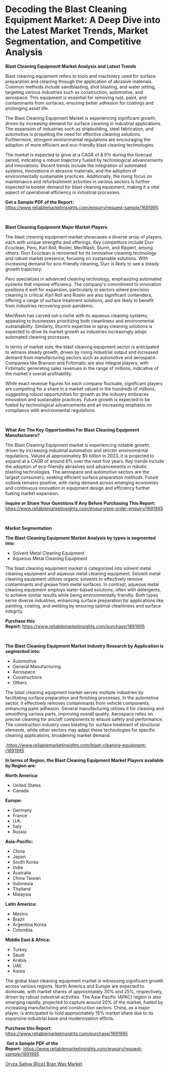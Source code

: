 <p><h1>Decoding the Blast Cleaning Equipment Market: A Deep Dive into the Latest Market Trends, Market Segmentation, and Competitive Analysis</h1></p><p><strong>Blast Cleaning Equipment Market Analysis and Latest Trends</strong></p>
<p><p>Blast cleaning equipment refers to tools and machinery used for surface preparation and cleaning through the application of abrasive materials. Common methods include sandblasting, shot blasting, and water jetting, targeting various industries such as construction, automotive, and aerospace. This equipment is essential for removing rust, paint, and contaminants from surfaces, ensuring better adhesion for coatings and prolonging asset life.</p><p>The Blast Cleaning Equipment Market is experiencing significant growth, driven by increasing demand for surface cleaning in industrial applications. The expansion of industries such as shipbuilding, steel fabrication, and automotive is propelling the need for effective cleaning solutions. Furthermore, stringent environmental regulations are encouraging the adoption of more efficient and eco-friendly blast cleaning technologies.</p><p>The market is expected to grow at a CAGR of 8.9% during the forecast period, indicating a robust trajectory fueled by technological advancements and innovations. Recent trends include the integration of automated systems, innovations in abrasive materials, and the adoption of environmentally sustainable practices. Additionally, the rising focus on maintenance and refurbishment activities in various sectors is further expected to bolster demand for blast cleaning equipment, making it a vital aspect of operational efficiency in industrial processes.</p></p>
<p><strong>Get a Sample PDF of the Report:&nbsp;</strong> <a href="https://www.reliablemarketinsights.com/enquiry/request-sample/1691995?utm_campaign=3560&utm_medium=2&utm_source=Github&utm_content=ia&utm_term=27032025&utm_id=blast-cleaning-equipment">https://www.reliablemarketinsights.com/enquiry/request-sample/1691995</a></p>
<p>&nbsp;</p>
<p><strong>Blast Cleaning Equipment Major Market Players</strong></p>
<p><p>The blast cleaning equipment market showcases a diverse array of players, each with unique strengths and offerings. Key competitors include Durr Ecoclean, Pero, Karl Roll, Rosler, MecWash, Sturm, and Rippert, among others. Durr Ecoclean is renowned for its innovative cleaning technology and robust market presence, focusing on sustainable solutions. With increasing demand for eco-friendly cleaning, Durr is likely to see a steady growth trajectory.</p><p>Pero specializes in advanced cleaning technology, emphasizing automated systems that improve efficiency. The company's commitment to innovation positions it well for expansion, particularly in sectors where precision cleaning is critical. Karl Roll and Rosler are also significant contenders, offering a range of surface treatment solutions, and are likely to benefit from industries recovering post-pandemic.</p><p>MecWash has carved out a niche with its aqueous cleaning systems, appealing to businesses prioritizing both cleanliness and environmental sustainability. Similarly, Sturm’s expertise in spray cleaning solutions is expected to drive its market growth as industries increasingly adopt automated cleaning processes.</p><p>In terms of market size, the blast cleaning equipment sector is anticipated to witness steady growth, driven by rising industrial output and increased demand from manufacturing sectors such as automotive and aerospace. Companies like Branson and Firbimatic are also integral players, with Firbimatic generating sales revenues in the range of millions, indicative of the market's overall profitability. </p><p>While exact revenue figures for each company fluctuate, significant players are competing for a share in a market valued in the hundreds of millions, suggesting robust opportunities for growth as the industry embraces innovation and sustainable practices. Future growth is expected to be fueled by technological advancements and an increasing emphasis on compliance with environmental regulations.</p></p>
<p>&nbsp;</p>
<p><strong>What Are The Key Opportunities For Blast Cleaning Equipment Manufacturers?</strong></p>
<p><p>The Blast Cleaning Equipment market is experiencing notable growth, driven by increasing industrial automation and stricter environmental regulations. Valued at approximately $5 billion in 2023, it is projected to expand at a CAGR of around 6% over the next five years. Key trends include the adoption of eco-friendly abrasives and advancements in robotic blasting technologies. The aerospace and automotive sectors are the largest consumers, seeking efficient surface preparation methods. Future outlook remains positive, with rising demand across emerging economies and continuous innovation in equipment design and efficiency further fueling market expansion.</p></p>
<p><strong>Inquire or Share Your Questions If Any Before Purchasing This Report:</strong> <a href="https://www.reliablemarketinsights.com/enquiry/pre-order-enquiry/1691995?utm_campaign=3560&utm_medium=2&utm_source=Github&utm_content=ia&utm_term=27032025&utm_id=blast-cleaning-equipment">https://www.reliablemarketinsights.com/enquiry/pre-order-enquiry/1691995</a></p>
<p>&nbsp;</p>
<p><strong>Market Segmentation</strong></p>
<p><strong>The Blast Cleaning Equipment Market Analysis by types is segmented into:</strong></p>
<p><ul><li>Solvent Metal Cleaning Equipment</li><li>Aqueous Metal Cleaning Equipment</li></ul></p>
<p><p>The blast cleaning equipment market is categorized into solvent metal cleaning equipment and aqueous metal cleaning equipment. Solvent metal cleaning equipment utilizes organic solvents to effectively remove contaminants and grease from metal surfaces. In contrast, aqueous metal cleaning equipment employs water-based solutions, often with detergents, to achieve similar results while being environmentally friendly. Both types serve diverse industries, enhancing surface preparation for applications like painting, coating, and welding by ensuring optimal cleanliness and surface integrity.</p></p>
<p><strong>Purchase this Report:&nbsp;</strong><a href="https://www.reliablemarketinsights.com/purchase/1691995?utm_campaign=3560&utm_medium=2&utm_source=Github&utm_content=ia&utm_term=27032025&utm_id=blast-cleaning-equipment">https://www.reliablemarketinsights.com/purchase/1691995</a></p>
<p>&nbsp;</p>
<p><strong>The Blast Cleaning Equipment Market Industry Research by Application is segmented into:</strong></p>
<p><ul><li>Automotive</li><li>General Manufacturing</li><li>Aerospace</li><li>Constructions</li><li>Others</li></ul></p>
<p><p>The blast cleaning equipment market serves multiple industries by facilitating surface preparation and finishing processes. In the automotive sector, it effectively removes contaminants from vehicle components, enhancing paint adhesion. General manufacturing utilizes it for cleaning and smoothing various parts, improving overall quality. Aerospace relies on precise cleaning for aircraft components to ensure safety and performance. The construction industry uses blasting for surface treatment of structural elements, while other sectors may adapt these technologies for specific cleaning applications, broadening market demand.</p></p>
<p><a href="https://www.reliablemarketinsights.com/blast-cleaning-equipment-r1691995?utm_campaign=3560&utm_medium=2&utm_source=Github&utm_content=ia&utm_term=27032025&utm_id=blast-cleaning-equipment">&nbsp;https://www.reliablemarketinsights.com/blast-cleaning-equipment-r1691995</a></p>
<p><strong>In terms of Region, the Blast Cleaning Equipment Market Players available by Region are:</strong></p>
<p>
    <p> <strong> North America: </strong>
        <ul>
            <li>United States</li>
            <li>Canada</li>
        </ul>
        </p> 
    <p> <strong> Europe: </strong>
        <ul>
            <li>Germany</li>
            <li>France</li>
            <li>U.K.</li>
            <li>Italy</li>
            <li>Russia</li>
        </ul>
        </p> 
    <p> <strong> Asia-Pacific: </strong>
        <ul>
            <li>China</li>
            <li>Japan</li>
            <li>South Korea</li>
            <li>India</li>
            <li>Australia</li>
            <li>China Taiwan</li>
            <li>Indonesia</li>
            <li>Thailand</li>
            <li>Malaysia</li>
        </ul>
        </p> 
    <p> <strong> Latin America: </strong>
        <ul>
            <li>Mexico</li>
            <li>Brazil</li>
            <li>Argentina Korea</li>
            <li>Colombia</li>
        </ul>
        </p> 
    <p> <strong> Middle East & Africa: </strong>
        <ul>
            <li>Turkey</li>
            <li>Saudi</li>
            <li>Arabia</li>
            <li>UAE</li>
            <li>Korea</li>
        </ul>
    </p>
    </p>
<p><p>The global blast cleaning equipment market is witnessing significant growth across various regions. North America and Europe are expected to dominate, with market shares of approximately 30% and 25%, respectively, driven by robust industrial activities. The Asia-Pacific (APAC) region is also emerging rapidly, projected to capture around 20% of the market, fueled by increasing manufacturing and construction sectors. China, as a major player, is anticipated to hold approximately 15% market share due to its expansive industrial base and modernization efforts.</p></p>
<p><strong>Purchase this Report: </strong><a href="https://www.reliablemarketinsights.com/purchase/1691995?utm_campaign=3560&utm_medium=2&utm_source=Github&utm_content=ia&utm_term=27032025&utm_id=blast-cleaning-equipment">https://www.reliablemarketinsights.com/purchase/1691995</a></p>
<p>&nbsp;<strong>Get a Sample PDF of the Report:&nbsp;&nbsp;</strong><a href="https://www.reliablemarketinsights.com/enquiry/request-sample/1691995?utm_campaign=3560&utm_medium=2&utm_source=Github&utm_content=ia&utm_term=27032025&utm_id=blast-cleaning-equipment">https://www.reliablemarketinsights.com/enquiry/request-sample/1691995</a></p>
<p><strong></strong></p>
<p><p><a href="https://github.com/yepezkommakp/Market-Research-Report-List-1/blob/main/oryza-sativa-rice-bran-wax-market.md?utm_campaign=3560&utm_medium=2&utm_source=Github&utm_content=ia&utm_term=27032025&utm_id=blast-cleaning-equipment">Oryza Sativa (Rice) Bran Wax Market</a></p></p>